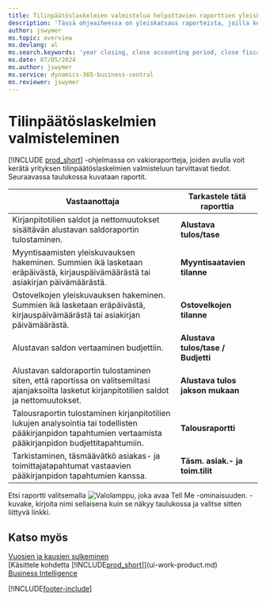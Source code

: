```yaml
---
title: Tilinpäätöslaskelmien valmistelua helpottavien raporttien yleiskuvaus
description: 'Tässä ohjeaiheessa on yleiskatsaus raporteista, joilla kerätään tietoja yrityksen tilinpäätöslaskelmien laatimista varten tilikautta suljettaessa.'
author: jswymer
ms.topic: overview
ms.devlang: al
ms.search.keywords: 'year closing, close accounting period, close fiscal year, aging, creditor payments, vendor payments, assets, liabilities, equity, analysis, reporting, financial report, business intelligence, BI, Power Bi, KPI'
ms.date: 07/05/2024
ms.author: jswymer
ms.service: dynamics-365-business-central
ms.reviewer: jswymer
---
```

# Tilinpäätöslaskelmien valmisteleminen

[!INCLUDE [prod_short](includes/prod_short.md)] -ohjelmassa on vakioraportteja, joiden avulla voit kerätä yrityksen tilinpäätöslaskelmien valmisteluun tarvittavat tiedot. Seuraavassa taulukossa kuvataan raportit.  

| Vastaanottaja | Tarkastele tätä raporttia |
| --- | --- |
| Kirjanpitotilien saldot ja nettomuutokset sisältävän alustavan saldoraportin tulostaminen. |**Alustava tulos/tase** |
| Myyntisaamisten yleiskuvauksen hakeminen. Summien ikä lasketaan eräpäivästä, kirjauspäivämäärästä tai asiakirjan päivämäärästä. |**Myyntisaatavien tilanne** |
| Ostovelkojen yleiskuvauksen hakeminen. Summien ikä lasketaan eräpäivästä, kirjauspäivämäärästä tai asiakirjan päivämäärästä. |**Ostovelkojen tilanne** |
| Alustavan saldon vertaaminen budjettiin. |**Alustava tulos/tase / Budjetti** |
| Alustavan saldoraportin tulostaminen siten, että raportissa on valitsemiltasi ajanjaksoilta lasketut kirjanpitotilien saldot ja nettomuutokset. |**Alustava tulos jakson mukaan** |
| Talousraportin tulostaminen kirjanpitotilien lukujen analysointia tai todellisten pääkirjanpidon tapahtumien vertaamista pääkirjanpidon budjettitapahtumiin. |**Talousraportti** |
| Tarkistaminen, täsmäävätkö asiakas- ja toimittajatapahtumat vastaavien pääkirjanpidon tapahtumien kanssa. |**Täsm. asiak.- ja toim.tilit** |

Etsi raportti valitsemalla ![Valolamppu, joka avaa Tell Me -ominaisuuden.](media/ui-search/search_small.png "Kerro, mitä haluat tehdä") -kuvake, kirjoita nimi sellaisena kuin se näkyy taulukossa ja valitse sitten liittyvä linkki.

## Katso myös

[Vuosien ja kausien sulkeminen](year-close-years-periods.md)  
[Käsittele kohdetta [!INCLUDE[prod_short](includes/prod_short.md)]](ui-work-product.md)  
[Business Intelligence](bi.md)


[!INCLUDE[footer-include](includes/footer-banner.md)]